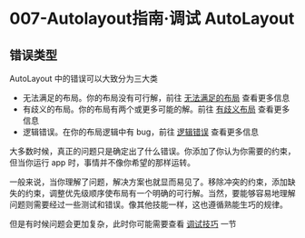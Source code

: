 # 007-Autolayout指南·调试 AutoLayout

## 错误类型

AutoLayout 中的错误可以大致分为三大类

* 无法满足的布局。你的布局没有可行解，前往 [无法满足的布局](https://developer.apple.com/library/content/documentation/UserExperience/Conceptual/AutolayoutPG/ConflictingLayouts.html#//apple_ref/doc/uid/TP40010853-CH19-SW1) 查看更多信息
* 有歧义的布局。你的布局有两个或更多可能的解。前往 [有歧义布局](https://developer.apple.com/library/content/documentation/UserExperience/Conceptual/AutolayoutPG/AmbiguousLayouts.html#//apple_ref/doc/uid/TP40010853-CH18-SW1) 查看更多信息
* 逻辑错误。在你的布局逻辑中有 bug，前往 [逻辑错误](https://developer.apple.com/library/content/documentation/UserExperience/Conceptual/AutolayoutPG/LogicalErrors.html#//apple_ref/doc/uid/TP40010853-CH20-SW1) 查看更多信息

大多数时候，真正的问题只是确定出了什么错误。你添加了你认为你需要的约束，但当你运行 app 时，事情并不像你希望的那样运转。

一般来说，当你理解了问题，解决方案也就显而易见了。移除冲突的约束，添加缺失的约束，调整优先级顺序使布局有一个明确的可行解。当然，要能够容易地理解问题则需要经过一些测试和错误。像其他技能一样，这也遵循熟能生巧的规律。

但是有时候问题会更加复杂，此时你可能需要查看 [调试技巧](https://developer.apple.com/library/content/documentation/UserExperience/Conceptual/AutolayoutPG/DebuggingTricksandTips.html#//apple_ref/doc/uid/TP40010853-CH21-SW1) 一节